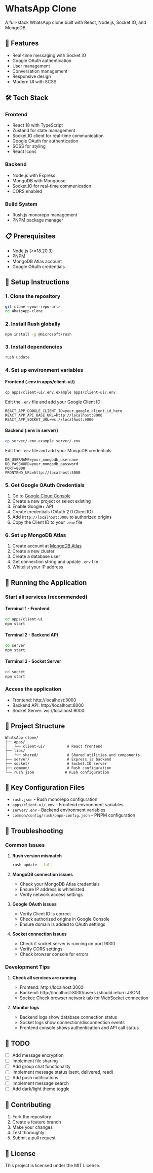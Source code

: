 # WhatsApp Clone

A full-stack WhatsApp clone built with React, Node.js, Socket.IO, and MongoDB.

## 🚀 Features

- Real-time messaging with Socket.IO
- Google OAuth authentication
- User management
- Conversation management
- Responsive design
- Modern UI with SCSS

## 🛠️ Tech Stack

### Frontend
- React 18 with TypeScript
- Zustand for state management
- Socket.IO client for real-time communication
- Google OAuth for authentication
- SCSS for styling
- React Icons

### Backend
- Node.js with Express
- MongoDB with Mongoose
- Socket.IO for real-time communication
- CORS enabled

### Build System
- Rush.js monorepo management
- PNPM package manager

## 📋 Prerequisites

- Node.js (>=18.20.3)
- PNPM
- MongoDB Atlas account
- Google OAuth credentials

## 🔧 Setup Instructions

### 1. Clone the repository
```bash
git clone <your-repo-url>
cd WhatsApp-clone
```

### 2. Install Rush globally
```bash
npm install -g @microsoft/rush
```

### 3. Install dependencies
```bash
rush update
```

### 4. Set up environment variables

#### Frontend (.env in apps/client-ui/)
```bash
cp apps/client-ui/.env.example apps/client-ui/.env
```
Edit the `.env` file and add your Google Client ID:
```
REACT_APP_GOOGLE_CLIENT_ID=your_google_client_id_here
REACT_APP_API_BASE_URL=http://localhost:8000
REACT_APP_SOCKET_URL=ws://localhost:9000
```

#### Backend (.env in server/)
```bash
cp server/.env.example server/.env
```
Edit the `.env` file and add your MongoDB credentials:
```
DB_USERNAME=your_mongodb_username
DB_PASSWORD=your_mongodb_password
PORT=8000
FRONTEND_URL=http://localhost:3000
```

### 5. Get Google OAuth Credentials
1. Go to [Google Cloud Console](https://console.developers.google.com/)
2. Create a new project or select existing
3. Enable Google+ API
4. Create credentials (OAuth 2.0 Client ID)
5. Add `http://localhost:3000` to authorized origins
6. Copy the Client ID to your `.env` file

### 6. Set up MongoDB Atlas
1. Create account at [MongoDB Atlas](https://www.mongodb.com/cloud/atlas)
2. Create a new cluster
3. Create a database user
4. Get connection string and update `.env` file
5. Whitelist your IP address

## 🚀 Running the Application

### Start all services (recommended)

#### Terminal 1 - Frontend
```bash
cd apps/client-ui
npm start
```

#### Terminal 2 - Backend API
```bash
cd server
npm start
```

#### Terminal 3 - Socket Server
```bash
cd socket
npm start
```

### Access the application
- Frontend: http://localhost:3000
- Backend API: http://localhost:8000
- Socket Server: ws://localhost:9000

## 📁 Project Structure

```
WhatsApp-clone/
├── apps/
│   └── client-ui/          # React frontend
├── libs/
│   └── shared/             # Shared utilities and components
├── server/                 # Express.js backend
├── socket/                 # Socket.IO server
├── common/                 # Rush configuration
└── rush.json              # Rush configuration
```

## 🔑 Key Configuration Files

- `rush.json` - Rush monorepo configuration
- `apps/client-ui/.env` - Frontend environment variables
- `server/.env` - Backend environment variables
- `common/config/rush/pnpm-config.json` - PNPM configuration

## 🐛 Troubleshooting

### Common Issues

1. **Rush version mismatch**
   ```bash
   rush update --full
   ```

2. **MongoDB connection issues**
   - Check your MongoDB Atlas credentials
   - Ensure IP address is whitelisted
   - Verify network access settings

3. **Google OAuth issues**
   - Verify Client ID is correct
   - Check authorized origins in Google Console
   - Ensure domain is added to OAuth settings

4. **Socket connection issues**
   - Check if socket server is running on port 9000
   - Verify CORS settings
   - Check browser console for errors

### Development Tips

1. **Check all services are running**
   - Frontend: http://localhost:3000
   - Backend: http://localhost:8000/users (should return JSON)
   - Socket: Check browser network tab for WebSocket connection

2. **Monitor logs**
   - Backend logs show database connection status
   - Socket logs show connection/disconnection events
   - Frontend console shows authentication and API call status

## 📝 TODO

- [ ] Add message encryption
- [ ] Implement file sharing
- [ ] Add group chat functionality
- [ ] Implement message status (sent, delivered, read)
- [ ] Add push notifications
- [ ] Implement message search
- [ ] Add dark/light theme toggle

## 🤝 Contributing

1. Fork the repository
2. Create a feature branch
3. Make your changes
4. Test thoroughly
5. Submit a pull request

## 📄 License

This project is licensed under the MIT License.
